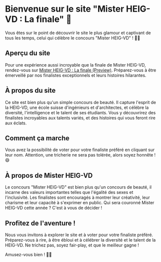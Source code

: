 # Bienvenue sur le site "Mister HEIG-VD : La finale" 🤩

Vous êtes sur le point de découvrir le site le plus glamour et captivant de tous les temps, celui qui célèbre le concours "Mister HEIG-VD" ! 🎩✨

## Aperçu du site

Pour une expérience aussi incroyable que la finale de Mister HEIG-VD, rendez-vous sur [Mister HEIG-VD : La finale (Preview)](https://malo-romano.github.io/WEB-PW01/). Préparez-vous à être émerveillé par nos finalistes exceptionnels et leurs histoires hilarantes.

## À propos du site

Ce site est bien plus qu'un simple concours de beauté. Il capture l'esprit de la HEIG-VD, une école suisse d'ingénieurs et d'architectes, et célèbre la diversité, l'intelligence et le talent de ses étudiants. Vous y découvrirez des finalistes incroyables aux talents variés, et des histoires qui vous feront rire aux éclats.

## Comment ça marche

Vous avez la possibilité de voter pour votre finaliste préféré en cliquant sur leur nom. Attention, une tricherie ne sera pas tolérée, alors soyez honnête ! 😄

## À propos de Mister HEIG-VD

Le concours "Mister HEIG-VD" est bien plus qu'un concours de beauté, il incarne des valeurs importantes telles que l'égalité des sexes et l'inclusivité. Les finalistes sont encouragés à montrer leur créativité, leur charisme et leur capacité à s'exprimer en public. Qui sera couronné Mister HEIG-VD cette année ? C'est à vous de décider !

## Profitez de l'aventure !

Nous vous invitons à explorer le site et à voter pour votre finaliste préféré. Préparez-vous à rire, à être ébloui et à célébrer la diversité et le talent de la HEIG-VD. Ne trichez pas, soyez fair-play, et que le meilleur gagne !

Amusez-vous bien ! 🎉👑
